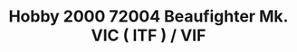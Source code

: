 ---
layout: product
title: "Hobby 2000 72004 Beaufighter Mk. VIC ( ITF ) / VIF"
price: "4600" 
desc: "Maketa"
img_path: "/assets/img/H2K72004.jpg"
brand: "N/A"
available: false
special_offer: false
new: false
soon: false
cat: "010000"
subcat: "011900"
subsubcat: "0N/A"
sifra: "H2K72004"
---